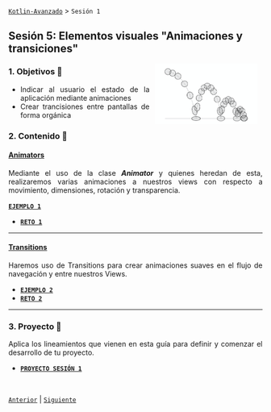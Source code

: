 [`Kotlin-Avanzado`](../Readme.md) > `Sesión 1`

## Sesión 5: Elementos visuales "Animaciones y transiciones"

<img src="images/bouncing-ball.png" align="right" height="120" hspace="10">

<div style="text-align: justify;">


### 1. Objetivos :dart: 

- Indicar al usuario el estado de la aplicación mediante animaciones
- Crear trancisiones entre pantallas de forma orgánica

### 2. Contenido :blue_book:

 

#### <ins>Animators</ins>

Mediante el uso de la clase ___Animator___ y quienes heredan de esta, realizaremos varias animaciones a nuestros views con respecto a movimiento, dimensiones, rotación y transparencia.

[**`EJEMPLO 1`**](Ejemplo-01/Readme.md)

- [**`RETO 1`**](Reto-01/Readme.md)

  

---

 

#### <ins>Transitions</ins>

Haremos uso de Transitions para crear animaciones suaves en el flujo de navegación y entre nuestros Views.

- [**`EJEMPLO 2`**](Ejemplo-02/Readme.md)
- [**`RETO 2`**](Reto-02/Readme.md)

 

---

### 3. Proyecto :hammer:

Aplica los lineamientos que vienen en esta guía para definir y comenzar el desarrollo de tu proyecto.

- [**`PROYECTO SESIÓN 1`**](Proyecto/Readme.md)

<br/>

[`Anterior`](../Readme.md) | [`Siguiente`](../Sesion-02/Readme.md)      

</div>

